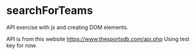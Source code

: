 # searchForTeams

API exercise with js and creating DOM elements.

API is from this website https://www.thesportsdb.com/api.php
Using test key for now.
